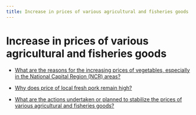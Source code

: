 ```yaml
---
title: Increase in prices of various agricultural and fisheries goods
---
```


# Increase in prices of various agricultural and fisheries goods


 - [What are the reasons for the increasing prices of vegetables, especially in the National Capital Region (NCR) areas?](/key-issues-in-agriculture/increase-in-prices-of-various-agricultural-and-fisheries-goods/what-are-the-reasons-for-the-increasing-prices-of-vegetables-especially-in-the-national-capital-regi)
    
 - [Why does price of local fresh pork remain high?](/key-issues-in-agriculture/increase-in-prices-of-various-agricultural-and-fisheries-goods/why-does-price-of-local-fresh-pork-remain-high)
    
 - [What are the actions undertaken or planned to stabilize the prices of various agricultural and fisheries goods?](/key-issues-in-agriculture/increase-in-prices-of-various-agricultural-and-fisheries-goods/what-are-the-actions-undertaken-or-planned-to-stabilize-the-prices-of-various-agricultural-and-fishe)
    
